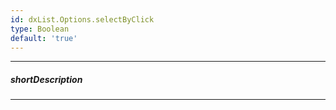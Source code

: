 ```yaml
---
id: dxList.Options.selectByClick
type: Boolean
default: 'true'
---
```

---
##### shortDescription
<!-- Description goes here -->

---
<!-- Description goes here -->